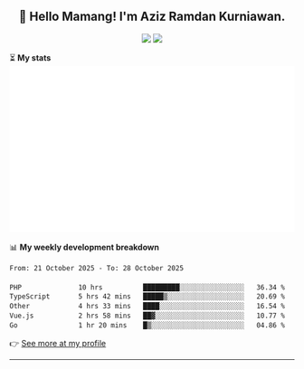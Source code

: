 <h2 align="center">👋 Hello Mamang! I'm Aziz Ramdan Kurniawan.</h2>  
<p align="center">
  <img src="https://komarev.com/ghpvc/?username=azizramdan">
  <img src="https://wakatime.com/badge/user/90056fa0-4c31-4eca-954e-2a3ac05896f9.svg">
</p>
    
⏳ **My stats**  
![](https://raw.githubusercontent.com/azizramdan/github-stats/master/generated/overview.svg#gh-dark-mode-only)

📊 **My weekly development breakdown**
<!--START_SECTION:waka-->

```txt
From: 21 October 2025 - To: 28 October 2025

PHP              10 hrs          █████████░░░░░░░░░░░░░░░░   36.34 %
TypeScript       5 hrs 42 mins   █████▒░░░░░░░░░░░░░░░░░░░   20.69 %
Other            4 hrs 33 mins   ████░░░░░░░░░░░░░░░░░░░░░   16.54 %
Vue.js           2 hrs 58 mins   ██▓░░░░░░░░░░░░░░░░░░░░░░   10.77 %
Go               1 hr 20 mins    █▒░░░░░░░░░░░░░░░░░░░░░░░   04.86 %
```

<!--END_SECTION:waka-->
👉 [See more at my profile](https://wakatime.com/@azizramdan)
***
